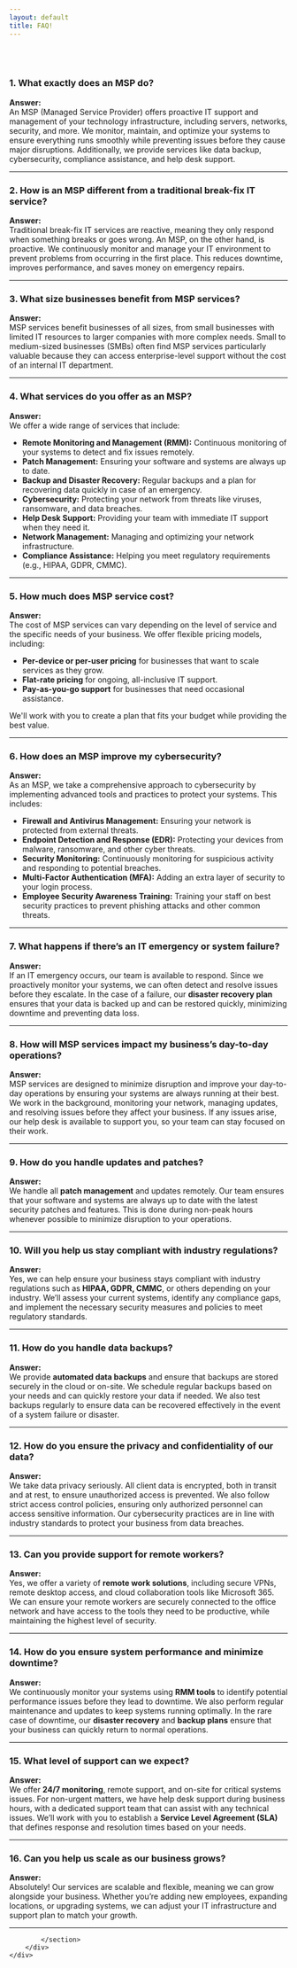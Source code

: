```yaml
---
layout: default
title: FAQ!
---
```

<meta name="description" content="Frequently asked Questions for Skarlet Corp. Managed IT and Cyber Security Services in Dixie County Florida">
<br><br>
  <div class="container">
	<div class="container" style="text-align: left;">
		<section>

<h3><strong>1. What exactly does an MSP do?</strong></h3>
<p><strong>Answer:</strong><br>
An MSP (Managed Service Provider) offers proactive IT support and management of your technology infrastructure, including servers, networks, security, and more. We monitor, maintain, and optimize your systems to ensure everything runs smoothly while preventing issues before they cause major disruptions. Additionally, we provide services like data backup, cybersecurity, compliance assistance, and help desk support.
</p>

<hr>

<h3><strong>2. How is an MSP different from a traditional break-fix IT service?</strong></h3>
<p><strong>Answer:</strong><br>
Traditional break-fix IT services are reactive, meaning they only respond when something breaks or goes wrong. An MSP, on the other hand, is proactive. We continuously monitor and manage your IT environment to prevent problems from occurring in the first place. This reduces downtime, improves performance, and saves money on emergency repairs.
</p>

<hr>

<h3><strong>3. What size businesses benefit from MSP services?</strong></h3>
<p><strong>Answer:</strong><br>
MSP services benefit businesses of all sizes, from small businesses with limited IT resources to larger companies with more complex needs. Small to medium-sized businesses (SMBs) often find MSP services particularly valuable because they can access enterprise-level support without the cost of an internal IT department.
</p>

<hr>

<h3><strong>4. What services do you offer as an MSP?</strong></h3>
<p><strong>Answer:</strong><br>
We offer a wide range of services that include:
<ul>
    <li><strong>Remote Monitoring and Management (RMM):</strong> Continuous monitoring of your systems to detect and fix issues remotely.</li>
    <li><strong>Patch Management:</strong> Ensuring your software and systems are always up to date.</li>
    <li><strong>Backup and Disaster Recovery:</strong> Regular backups and a plan for recovering data quickly in case of an emergency.</li>
    <li><strong>Cybersecurity:</strong> Protecting your network from threats like viruses, ransomware, and data breaches.</li>
    <li><strong>Help Desk Support:</strong> Providing your team with immediate IT support when they need it.</li>
    <li><strong>Network Management:</strong> Managing and optimizing your network infrastructure.</li>
    <li><strong>Compliance Assistance:</strong> Helping you meet regulatory requirements (e.g., HIPAA, GDPR, CMMC).</li>
</ul>
</p>

<hr>

<h3><strong>5. How much does MSP service cost?</strong></h3>
<p><strong>Answer:</strong><br>
The cost of MSP services can vary depending on the level of service and the specific needs of your business. We offer flexible pricing models, including:
<ul>
    <li><strong>Per-device or per-user pricing</strong> for businesses that want to scale services as they grow.</li>
    <li><strong>Flat-rate pricing</strong> for ongoing, all-inclusive IT support.</li>
    <li><strong>Pay-as-you-go support</strong> for businesses that need occasional assistance.</li>
</ul>
We'll work with you to create a plan that fits your budget while providing the best value.
</p>

<hr>

<h3><strong>6. How does an MSP improve my cybersecurity?</strong></h3>
<p><strong>Answer:</strong><br>
As an MSP, we take a comprehensive approach to cybersecurity by implementing advanced tools and practices to protect your systems. This includes:
<ul>
    <li><strong>Firewall and Antivirus Management:</strong> Ensuring your network is protected from external threats.</li>
    <li><strong>Endpoint Detection and Response (EDR):</strong> Protecting your devices from malware, ransomware, and other cyber threats.</li>
    <li><strong>Security Monitoring:</strong> Continuously monitoring for suspicious activity and responding to potential breaches.</li>
    <li><strong>Multi-Factor Authentication (MFA):</strong> Adding an extra layer of security to your login process.</li>
    <li><strong>Employee Security Awareness Training:</strong> Training your staff on best security practices to prevent phishing attacks and other common threats.</li>
</ul>
</p>

<hr>

<h3><strong>7. What happens if there’s an IT emergency or system failure?</strong></h3>
<p><strong>Answer:</strong><br>
If an IT emergency occurs, our team is available to respond. Since we proactively monitor your systems, we can often detect and resolve issues before they escalate. In the case of a failure, our <strong>disaster recovery plan</strong> ensures that your data is backed up and can be restored quickly, minimizing downtime and preventing data loss.
</p>

<hr>

<h3><strong>8. How will MSP services impact my business’s day-to-day operations?</strong></h3>
<p><strong>Answer:</strong><br>
MSP services are designed to minimize disruption and improve your day-to-day operations by ensuring your systems are always running at their best. We work in the background, monitoring your network, managing updates, and resolving issues before they affect your business. If any issues arise, our help desk is available to support you, so your team can stay focused on their work.
</p>

<hr>

<h3><strong>9. How do you handle updates and patches?</strong></h3>
<p><strong>Answer:</strong><br>
We handle all <strong>patch management</strong> and updates remotely. Our team ensures that your software and systems are always up to date with the latest security patches and features. This is done during non-peak hours whenever possible to minimize disruption to your operations.
</p>

<hr>

<h3><strong>10. Will you help us stay compliant with industry regulations?</strong></h3>
<p><strong>Answer:</strong><br>
Yes, we can help ensure your business stays compliant with industry regulations such as <strong>HIPAA, GDPR, CMMC</strong>, or others depending on your industry. We’ll assess your current systems, identify any compliance gaps, and implement the necessary security measures and policies to meet regulatory standards.
</p>

<hr>

<h3><strong>11. How do you handle data backups?</strong></h3>
<p><strong>Answer:</strong><br>
We provide <strong>automated data backups</strong> and ensure that backups are stored securely in the cloud or on-site. We schedule regular backups based on your needs and can quickly restore your data if needed. We also test backups regularly to ensure data can be recovered effectively in the event of a system failure or disaster.
</p>

<hr>

<h3><strong>12. How do you ensure the privacy and confidentiality of our data?</strong></h3>
<p><strong>Answer:</strong><br>
We take data privacy seriously. All client data is encrypted, both in transit and at rest, to ensure unauthorized access is prevented. We also follow strict access control policies, ensuring only authorized personnel can access sensitive information. Our cybersecurity practices are in line with industry standards to protect your business from data breaches.
</p>

<hr>

<h3><strong>13. Can you provide support for remote workers?</strong></h3>
<p><strong>Answer:</strong><br>
Yes, we offer a variety of <strong>remote work solutions</strong>, including secure VPNs, remote desktop access, and cloud collaboration tools like Microsoft 365. We can ensure your remote workers are securely connected to the office network and have access to the tools they need to be productive, while maintaining the highest level of security.
</p>

<hr>

<h3><strong>14. How do you ensure system performance and minimize downtime?</strong></h3>
<p><strong>Answer:</strong><br>
We continuously monitor your systems using <strong>RMM tools</strong> to identify potential performance issues before they lead to downtime. We also perform regular maintenance and updates to keep systems running optimally. In the rare case of downtime, our <strong>disaster recovery</strong> and <strong>backup plans</strong> ensure that your business can quickly return to normal operations.
</p>

<hr>

<h3><strong>15. What level of support can we expect?</strong></h3>
<p><strong>Answer:</strong><br>
We offer <strong>24/7 monitoring</strong>, remote support, and on-site for critical systems issues. For non-urgent matters, we have help desk support during business hours, with a dedicated support team that can assist with any technical issues. We’ll work with you to establish a <strong>Service Level Agreement (SLA)</strong> that defines response and resolution times based on your needs.
</p>

<hr>

<h3><strong>16. Can you help us scale as our business grows?</strong></h3>
<p><strong>Answer:</strong><br>
Absolutely! Our services are scalable and flexible, meaning we can grow alongside your business. Whether you’re adding new employees, expanding locations, or upgrading systems, we can adjust your IT infrastructure and support plan to match your growth.
</p>

<hr>


			</section>
		</div>
	</div>
<br><br>



